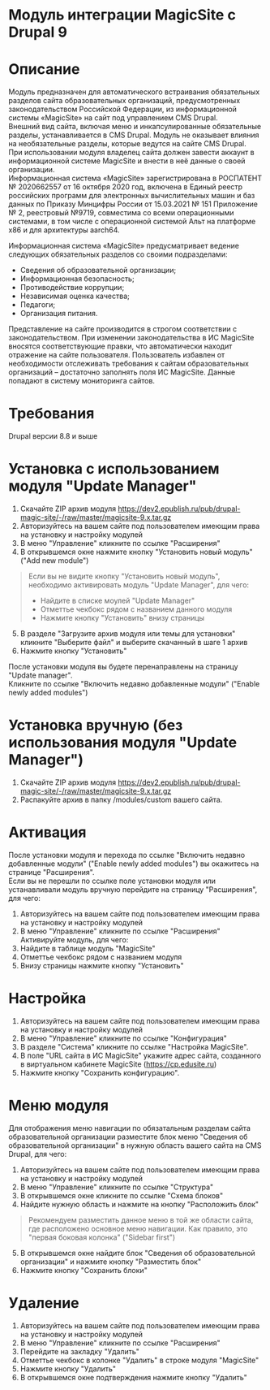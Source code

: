 Модуль интеграции MagicSite c Drupal 9
========================================

# Описание
Модуль предназначен для автоматического встраивания обязательных разделов сайта образовательных организаций, предусмотренных законодательством Российской Федерации, из информационной системы «MagicSite» на сайт под управлением CMS Drupal.  
Внешний вид сайта, включая меню и инкапсулированные обязательные разделы, устанавливается в CMS Drupal. Модуль не оказывает влияния на необязательные разделы, которые ведутся на сайте CMS Drupal.  
При использовании модуля владелец сайта должен завести аккаунт в информационной системе MagicSite и внести в неё данные о своей организации.  
Информационная система «MagicSite» зарегистрирована в РОСПАТЕНТ № 2020662557 от 16 октября 2020 год, включена в Единый реестр российских программ для электронных вычислительных машин и баз данных по Приказу Минцифры России от 15.03.2021 № 151 Приложение № 2, реестровый №9719, совместима со всеми операционными системами, в том числе с операционной системой Альт на платформе х86 и для архитектуры aarch64.  

Информационная система «MagicSite» предусматривает ведение следующих обязательных разделов со своими подразделами:
 * Сведения об образовательной организации;
 * Информационная безопасность;
 * Противодействие коррупции;
 * Независимая оценка качества;
 * Педагоги;
 * Организация питания.

Представление на сайте производится в строгом соответствии с законодательством. При изменении законодательства в ИС MagicSite вносятся соответствующие правки, что автоматически находит отражение на сайте пользователя. Пользователь избавлен от необходимости отслеживать требования к сайтам образовательных организаций – достаточно заполнять поля ИС MagicSite. Данные попадают в систему мониторинга сайтов.

# Требования
Drupal версии 8.8 и выше  

# Установка с использованием модуля "Update Manager"
1. Скачайте ZIP архив модуля https://dev2.epublish.ru/pub/drupal-magic-site/-/raw/master/magicsite-9.x.tar.gz
2. Авторизуйтесь на вашем сайте под пользователем имеющим права на установку и настройку модулей
3. В меню "Управление" кликните по ссылке "Расширения"
4. В открывшемся окне нажмите кнопку "Установить новый модуль" ("Add new module")
  >Если вы не видите кнопку "Установить новый модуль", необходимо активировать модуль "Update Manager", для чего:
  >* Найдите в списке моулей "Update Manager"
  >* Отметтье чекбокс рядом с названием данного модуля
  >* Hажмите кнопку "Установить" внизу страницы
5. В разделе "Загрузите архив модуля или темы для установки" кликните "Выберите файл" и выберите скачанный в шаге 1 архив
6. Нажмите кнопку "Установить"

После установки модуля вы будете перенаправлены на страницу "Update manager".  
Кликните по ссылке "Включить недавно добавленные модули" ("Enable newly added modules")

# Установка вручную (без использования модуля "Update Manager")
1. Скачайте ZIP архив модуля https://dev2.epublish.ru/pub/drupal-magic-site/-/raw/master/magicsite-9.x.tar.gz
2. Распакуйте архив в папку /modules/custom вашего сайта.

# Активация
После установки модуля и перехода по ссылке "Включить недавно добавленные модули" ("Enable newly added modules") вы окажитесь на странице "Расширения".  
Если вы не перешли по ссылке поле установки модуля или устанавливали модуль вручную перейдите на страницу "Расширения", для чего:
1. Авторизуйтесь на вашем сайте под пользователем имеющим права на установку и настройку модулей  
2. В меню "Управление" кликните по ссылке "Расширения"
Активируйте модуль, для чего:
1. Найдите в таблице модуль "MagicSite"
2. Отметтье чекбокс рядом с названием модуля
3. Внизу страницы нажмите кнопку "Установить"

# Настройка
1. Авторизуйтесь на вашем сайте под пользователем имеющим права на установку и настройку модулей  
2. В меню "Управление" кликните по ссылке "Конфигурация"
3. В разделе "Система" кликните по ссылке "Настройка MagicSite".
4. В поле "URL сайта в ИС MagicSite" укажите адрес сайта, созданного в виртуальном кабинете MagicSite (https://cp.edusite.ru)  
5. Нажмите кнопку "Сохранить конфигурацию".

# Меню модуля
Для отображения меню навигации по обязатальным разделам сайта образовательной организации разместите блок меню "Сведения об образовательной организации" в нужную область вашего сайта на CMS Drupal, для чего:
1. Авторизуйтесь на вашем сайте под пользователем имеющим права на установку и настройку модулей
2. В меню "Управление" кликните по ссылке "Структура"
3. В открывшемся окне кликните по ссылке "Схема блоков"
4. Найдите нужную область и нажмите на кнопку "Расположить блок"
  >Рекомендуем разместить данное меню в той же области сайта, где расположено основное меню навигации.
  >Как правило, это "первая боковая колонка" ("Sidebar first")
5. В открывшемся окне найдите блок "Сведения об образовательной организации" и нажмите кнопку "Разместить блок"
6. Нажмите кнопку "Сохранить блоки"

# Удаление
1. Авторизуйтесь на вашем сайте под пользователем имеющим права на установку и настройку модулей  
2. В меню "Управление" кликните по ссылке "Расширения"
3. Перейдите на закладку "Удалить"
6. Отметтье чекбокс в колонке "Удалить" в строке модуля "MagicSite"
7. Нажмите кнопку "Удалить"
8. В открывшемся окне подтверждения нажмите кнопку "Удалить"
